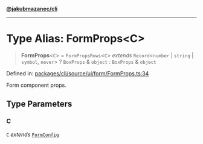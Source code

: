 [**@jakubmazanec/cli**](../README.md)

---

# Type Alias: FormProps\<C\>

> **FormProps**\<`C`\> = `FormPropsRows`\<`C`\> _extends_ `Record`\<`number` \| `string` \|
> `symbol`, `never`\> ? `BoxProps` & `object` : `BoxProps` & `object`

Defined in:
[packages/cli/source/ui/form/FormProps.ts:34](https://github.com/jakubmazanec/tools/blob/026d472564678641afd0039e9c07d936f221ca46/packages/cli/source/ui/form/FormProps.ts#L34)

Form component props.

## Type Parameters

### C

`C` _extends_ [`FormConfig`](FormConfig.md)

